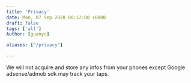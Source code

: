 ```yaml
---
title: 'Privacy'
date: Mon, 07 Sep 2020 00:12:00 +0000
draft: false
tags: ['all']
Author: [guanyc]

aliases: ["/privacy"]

---
```


We will not acquire and store any infos from your phones
except  Google adsense/admob sdk may track your taps.
